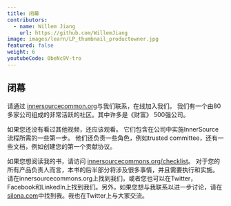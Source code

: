 ```yaml
---
title: 闭幕
contributors:
  - name: Willem Jiang
    url: https://github.com/WillemJiang
image: images/learn/LP_thumbnail_productowner.jpg
featured: false
weight: 6
youtubeCode: 0beNc9V-tro
---
```

<div class="sect1">
<h2 id="_闭幕">闭幕</h2>
<div class="sectionbody">
<div class="paragraph">
<p>请通过 <a href="http://innersourcecommons.org/">innersourcecommon.org</a>与我们联系，在线加入我们。
我们有一个由80多家公司组成的非常活跃的社区。其中许多是《财富》 500强公司。</p>
</div>
<div class="paragraph">
<p>如果您还没有看过其他视频，还应该观看。
它们包含在公司中实施InnerSource流程所需的一些第一步。
他们还负责一些角色，例如trusted committee，还有一些文档，例如创建您的第一个贡献协议。</p>
</div>
<div class="paragraph">
<p>如果您想阅读我的书，请访问 <a href="http://innersourcecommons.org/checklist/">innersourcecommons.org/checklist</a>。
对于您的所有产品负责人而言，本书的后半部分将涉及很多事情，并且需要执行和实施。
请在innersourcecommons.org上找到我们，或者您也可以在Twitter，Facebook和LinkedIn上找到我们。另外，如果您想与我联系以进一步讨论，请在 <a href="http://silona.org/">silona.com</a>中找到我。我也在Twitter上与大家交流。</p>
</div>
</div>
</div>
<!--- This file autogenerated from https://github.com/InnerSourceCommons/InnerSourceLearningPath/blob/master/scripts/generate_new_site_learning_path_markdown.js -->